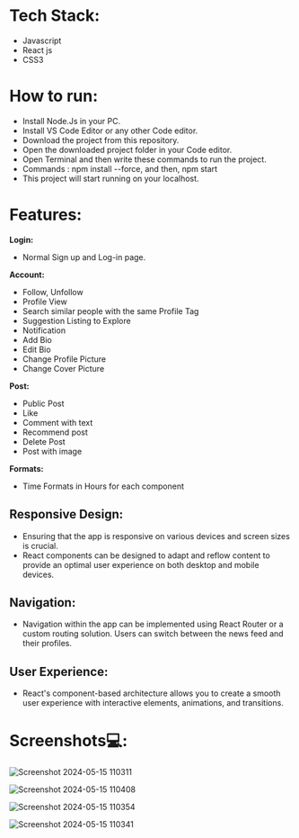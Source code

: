 # Tech Stack:

* Javascript
* React js
* CSS3

# How to run:

* Install Node.Js in your PC.
* Install VS Code Editor or any other Code editor.
* Download the project from this repository.
* Open the downloaded project folder in your Code editor.
* Open Terminal and then write these commands to run the project.
* Commands :
  npm install --force, and then, npm start
* This project will start running on your localhost.
   
# Features:

**Login:**

* Normal Sign up and Log-in page.
  
**Account:**

* Follow, Unfollow
* Profile View
* Search similar people with the same Profile Tag
* Suggestion Listing to Explore
* Notification
* Add Bio
* Edit Bio
* Change Profile Picture
* Change Cover Picture
  
**Post:**

* Public Post
* Like
* Comment with text
* Recommend post
* Delete Post
* Post with image
  
**Formats:**

* Time Formats in Hours for each component

## Responsive Design:

* Ensuring that the app is responsive on various devices and screen sizes is crucial.
* React components can be designed to adapt and reflow content to provide an optimal user experience on both desktop and mobile devices.

## Navigation:

* Navigation within the app can be implemented using React Router or a custom routing solution. Users can switch between the news feed and their profiles.

## User Experience:

* React's component-based architecture allows you to create a smooth user experience with interactive elements, animations, and transitions.

# Screenshots💻:

![Screenshot 2024-05-15 110311](https://github.com/vishalverma040402/Social-Media-App-Frontend/assets/139010384/a12c0cf5-0b04-4a3a-b06c-3e4d1ca262ba)

![Screenshot 2024-05-15 110408](https://github.com/vishalverma040402/Social-Media-App-Frontend/assets/139010384/4307f287-22fe-4aee-818e-53372beb7861)

![Screenshot 2024-05-15 110354](https://github.com/vishalverma040402/Social-Media-App-Frontend/assets/139010384/6a4ff58c-a7bc-4175-bc80-4e0c140f2f63)

![Screenshot 2024-05-15 110341](https://github.com/vishalverma040402/Social-Media-App-Frontend/assets/139010384/7c234ce0-498e-44f8-a0c4-17f41f2920e0)
